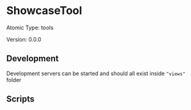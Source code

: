 # ShowcaseTool

Atomic Type: tools

Version: 0.0.0

## Development

Development servers can be started and should all exist inside `"views"` folder

## Scripts
